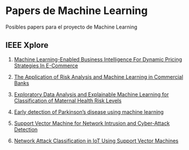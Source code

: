 # Papers de Machine Learning

Posibles papers para el proyecto de Machine Learning

## IEEE Xplore

1. [Machine Learning-Enabled Business Intelligence For Dynamic Pricing Strategies In E-Commerce](https://ieeexplore.ieee.org/document/10489724)
2. [The Application of Risk Analysis and Machine Learning in Commercial Banks](https://ieeexplore.ieee.org/document/10442449)
3. [Exploratory Data Analysis and Explainable Machine Learning for Classification of Maternal Health Risk Levels](https://ieeexplore.ieee.org/document/10560341)


1. [Early detection of Parkinson’s disease using machine learning](https://pdf.sciencedirectassets.com/280203/1-s2.0-S1877050923X00027/1-s2.0-S1877050923000078/main.pdf?X-Amz-Security-Token=IQoJb3JpZ2luX2VjEBIaCXVzLWVhc3QtMSJIMEYCIQDmuS%2FgqEgJGx7Cp24%2BE5qH%2BDZprYjJ8UxO2a8ZUcHjOAIhAPLPJzdfKtXspENpXFcGA5qRfnZ4U1ftfu3ygPUiqDH1KrMFCHoQBRoMMDU5MDAzNTQ2ODY1Igw4AFciNJhhFOrR40cqkAUHct82YYt%2FLlo4c1QCobt6r%2BZ0W%2FZ8F3jgxaXPmMmLjE%2FdPkq%2FnCBvEiaJ%2FoBzY0iTC7IzpsCLKwfZITQe6kN6t0oViqQMJoqjJ5B8BMa%2F%2F9V8oJfPrpuCuEEcbPY5d9F3KhHz9tFl2z78SIHGjWfM6U2wpqN1gbAgUs6rBNrbGZlc7nmaRvEMgQAMEba1PBb%2FHxj3wNQslYpVAidNgoJ1aBoZKASRUR5Sj0SZ8OOPfx3gxHusj9p8ijlbeqDpq7dzkwoGYpuDj7uhhBskB6%2FoW%2F7wo0qfRlSVQg5p8W9MeFqaVT1suGfs0gIx1kYBTiTgHy9rTbA9XBQPx8jVA2PT367varDTIDICkhNyPvUMjQz4DlSB8VAwvpuI8jYi%2B6WJ1t7CmLO5QVirsOOtI3nlJGsg7MsCWBL1pcXm8Wx4KgVghc0BuQ7I65nvUm%2FzLNiC%2FWpoy6kSizIs9hqx7KF0QHL6uYI0S59%2BNhpd%2BxGiydpDCVvPXeU56uw3B6XS2D0bZC6fLcKFms2yi2Dz5gyLitI4PduxlK6JxdAiOtpYfMz55EiYol%2BdnwETPOCB3jw%2B8qTtGEP2YHmXqzlui9VUrOsGuSRxLQ2j7nG%2FbizIcaXTXuYxd2zTqIYvLwnLYkKmusCC7AxK7kOvY4RbWucKwaCR9rd8l3WCjD7mJtgOy4qjbuSWGfimLB2mWo2oRhfezajpKYIiywL1ndXcXfhxDt5%2F3gvEgYTqj%2FH4m50o%2BYR4ZCrIRfhP7%2FMhDBxALCd9y%2BY4BIKyFzgyYUdloUEU5gh4kaHhb5%2FxHgZiVby3BwM59AYCIPZyAVy2TonlMU%2FBpSJ2vFebJVb6AtBSlrD8LSewH45w6NvbjF%2BEBjr4dDC08NS4BjqwASXywme3Q5yu6X7LJg%2BdfTpSMG7Atfj7BCfD1j%2Fz97qR4ec0OX0Kt%2F25PapytpGsGUTzdc58dgxPb%2FpvguaX26fOoD5XC2FwUOEdbSArG8eyhQbkhuP3JJoo1Ko3hFO9WNz1wNjBvHoZjvyPUQucbLpW2LY5MPD62di9IauwnIm%2Bhf1pg%2BhI9EmyOIcrvcU7DpUJ30%2BYBWn%2FSsOQVCqYLwJpy0G%2B336u3izEc8nJIhRe&X-Amz-Algorithm=AWS4-HMAC-SHA256&X-Amz-Date=20241020T174028Z&X-Amz-SignedHeaders=host&X-Amz-Expires=300&X-Amz-Credential=ASIAQ3PHCVTYSYYPJVPR%2F20241020%2Fus-east-1%2Fs3%2Faws4_request&X-Amz-Signature=627a679d65b5809960f21a84c229b4dc2e556a38e0a9cb8f6ade868ccdeeed1b&hash=1f936abb584ae7a3ed49096bcadbc44ebbc7bbd71bcc66738f036d37700620c5&host=68042c943591013ac2b2430a89b270f6af2c76d8dfd086a07176afe7c76c2c61&pii=S1877050923000078&tid=spdf-23ad3f2a-08f7-4fab-a45d-956e296b85a2&sid=5910dab79f4fa64162795350797ffdf0c379gxrqb&type=client&tsoh=d3d3LnNjaWVuY2VkaXJlY3QuY29t&ua=1f15570652070d075f0952&rr=8d5acb0f094786c3&cc=es)
2. [Support Vector Machine for Network Intrusion and Cyber-Attack Detection](https://ieeexplore.ieee.org/abstract/document/8233268)
3. [Network Attack Classification in IoT Using Support Vector Machines](https://www.mdpi.com/2224-2708/10/3/58)